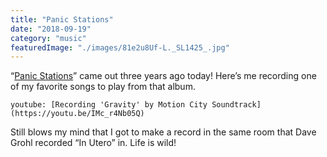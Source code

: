 ```yaml
---
title: "Panic Stations"
date: "2018-09-19"
category: "music"
featuredImage: "./images/81e2u8Uf-L._SL1425_.jpg"
---
```


“[Panic Stations](<https://en.wikipedia.org/wiki/Panic_Stations_(album)>)” came out three years ago today! Here’s me recording one of my favorite songs to play from that album.

`youtube: [Recording 'Gravity' by Motion City Soundtrack](https://youtu.be/IMc_r4Nb05Q)`

Still blows my mind that I got to make a record in the same room that Dave Grohl recorded “In Utero” in. Life is wild!
